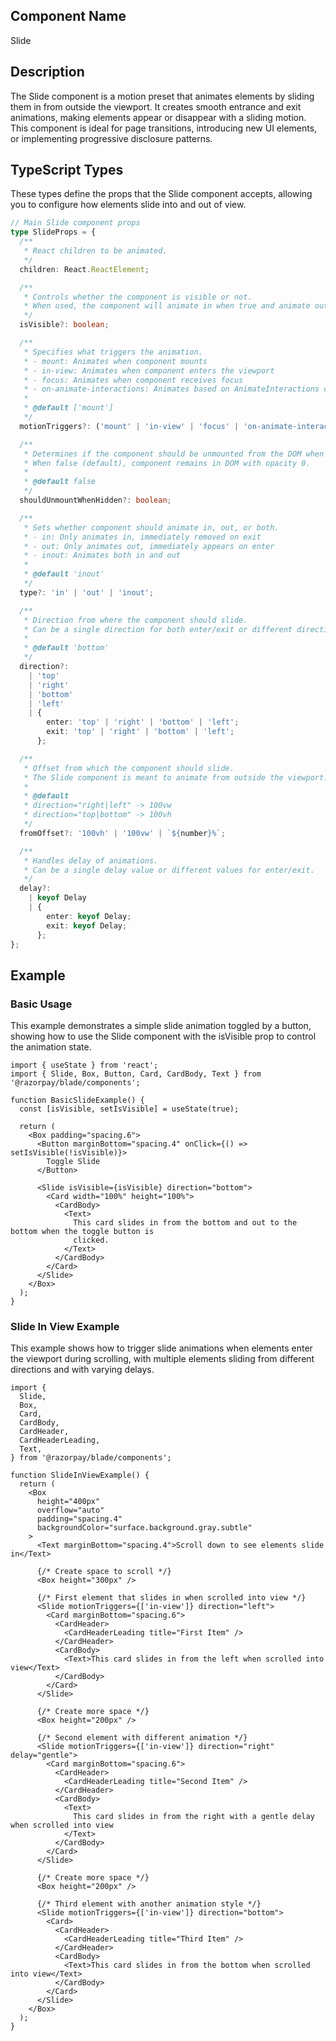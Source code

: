 ## Component Name

Slide

## Description

The Slide component is a motion preset that animates elements by sliding them in from outside the viewport. It creates smooth entrance and exit animations, making elements appear or disappear with a sliding motion. This component is ideal for page transitions, introducing new UI elements, or implementing progressive disclosure patterns.

## TypeScript Types

These types define the props that the Slide component accepts, allowing you to configure how elements slide into and out of view.

```typescript
// Main Slide component props
type SlideProps = {
  /**
   * React children to be animated.
   */
  children: React.ReactElement;

  /**
   * Controls whether the component is visible or not.
   * When used, the component will animate in when true and animate out when false.
   */
  isVisible?: boolean;

  /**
   * Specifies what triggers the animation.
   * - mount: Animates when component mounts
   * - in-view: Animates when component enters the viewport
   * - focus: Animates when component receives focus
   * - on-animate-interactions: Animates based on AnimateInteractions component
   *
   * @default ['mount']
   */
  motionTriggers?: ('mount' | 'in-view' | 'focus' | 'on-animate-interactions')[];

  /**
   * Determines if the component should be unmounted from the DOM when hidden.
   * When false (default), component remains in DOM with opacity 0.
   *
   * @default false
   */
  shouldUnmountWhenHidden?: boolean;

  /**
   * Sets whether component should animate in, out, or both.
   * - in: Only animates in, immediately removed on exit
   * - out: Only animates out, immediately appears on enter
   * - inout: Animates both in and out
   *
   * @default 'inout'
   */
  type?: 'in' | 'out' | 'inout';

  /**
   * Direction from where the component should slide.
   * Can be a single direction for both enter/exit or different directions for each.
   *
   * @default 'bottom'
   */
  direction?:
    | 'top'
    | 'right'
    | 'bottom'
    | 'left'
    | {
        enter: 'top' | 'right' | 'bottom' | 'left';
        exit: 'top' | 'right' | 'bottom' | 'left';
      };

  /**
   * Offset from which the component should slide.
   * The Slide component is meant to animate from outside the viewport.
   *
   * @default
   * direction="right|left" -> 100vw
   * direction="top|bottom" -> 100vh
   */
  fromOffset?: '100vh' | '100vw' | `${number}%`;

  /**
   * Handles delay of animations.
   * Can be a single delay value or different values for enter/exit.
   */
  delay?:
    | keyof Delay
    | {
        enter: keyof Delay;
        exit: keyof Delay;
      };
};
```

## Example

### Basic Usage

This example demonstrates a simple slide animation toggled by a button, showing how to use the Slide component with the isVisible prop to control the animation state.

```tsx
import { useState } from 'react';
import { Slide, Box, Button, Card, CardBody, Text } from '@razorpay/blade/components';

function BasicSlideExample() {
  const [isVisible, setIsVisible] = useState(true);

  return (
    <Box padding="spacing.6">
      <Button marginBottom="spacing.4" onClick={() => setIsVisible(!isVisible)}>
        Toggle Slide
      </Button>

      <Slide isVisible={isVisible} direction="bottom">
        <Card width="100%" height="100%">
          <CardBody>
            <Text>
              This card slides in from the bottom and out to the bottom when the toggle button is
              clicked.
            </Text>
          </CardBody>
        </Card>
      </Slide>
    </Box>
  );
}
```

### Slide In View Example

This example shows how to trigger slide animations when elements enter the viewport during scrolling, with multiple elements sliding from different directions and with varying delays.

```tsx
import {
  Slide,
  Box,
  Card,
  CardBody,
  CardHeader,
  CardHeaderLeading,
  Text,
} from '@razorpay/blade/components';

function SlideInViewExample() {
  return (
    <Box
      height="400px"
      overflow="auto"
      padding="spacing.4"
      backgroundColor="surface.background.gray.subtle"
    >
      <Text marginBottom="spacing.4">Scroll down to see elements slide in</Text>

      {/* Create space to scroll */}
      <Box height="300px" />

      {/* First element that slides in when scrolled into view */}
      <Slide motionTriggers={['in-view']} direction="left">
        <Card marginBottom="spacing.6">
          <CardHeader>
            <CardHeaderLeading title="First Item" />
          </CardHeader>
          <CardBody>
            <Text>This card slides in from the left when scrolled into view</Text>
          </CardBody>
        </Card>
      </Slide>

      {/* Create more space */}
      <Box height="200px" />

      {/* Second element with different animation */}
      <Slide motionTriggers={['in-view']} direction="right" delay="gentle">
        <Card marginBottom="spacing.6">
          <CardHeader>
            <CardHeaderLeading title="Second Item" />
          </CardHeader>
          <CardBody>
            <Text>
              This card slides in from the right with a gentle delay when scrolled into view
            </Text>
          </CardBody>
        </Card>
      </Slide>

      {/* Create more space */}
      <Box height="200px" />

      {/* Third element with another animation style */}
      <Slide motionTriggers={['in-view']} direction="bottom">
        <Card>
          <CardHeader>
            <CardHeaderLeading title="Third Item" />
          </CardHeader>
          <CardBody>
            <Text>This card slides in from the bottom when scrolled into view</Text>
          </CardBody>
        </Card>
      </Slide>
    </Box>
  );
}
```
